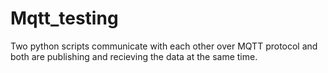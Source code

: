 # Mqtt_testing
Two python scripts communicate with each other over MQTT protocol and both are publishing and recieving the data at the same time.
